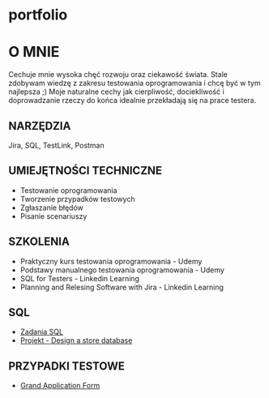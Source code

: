 # portfolio
# O MNIE 
Cechuje mnie wysoka chęć rozwoju oraz ciekawość świata. Stale zdobywam wiedzę z zakresu testowania oprogramowania i chcę być w tym najlepsza ;) Moje naturalne cechy jak cierpliwość, dociekliwość i doprowadzanie rzeczy do końca idealnie przekładają się na prace testera. 
## NARZĘDZIA
Jira, SQL, TestLink, Postman
## UMIEJĘTNOŚCI TECHNICZNE
* Testowanie oprogramowania
* Tworzenie przypadków testowych
* Zgłaszanie błędów
* Pisanie scenariuszy
## SZKOLENIA
* Praktyczny kurs testowania oprogramowania - Udemy
* Podstawy manualnego testowania oprogramowania - Udemy
* SQL for Testers - Linkedin Learning
* Planning and Relesing Software with Jira - Linkedin Learning
## SQL
* [Zadania SQL](https://docs.google.com/document/d/1ydjXuTx8lMT4rZim0F9IFMoRpc9V0wluL6q9B7lQI8c/edit?usp=sharing)
* [Projekt - Design a store database](https://docs.google.com/document/d/1wEYZYxV_jjCNNVmU6HDgv09Uwh76LDX2Q58e-_iU4nc/edit?usp=sharing)
## PRZYPADKI TESTOWE
* [Grand Application Form](https://1drv.ms/x/s!AuzxfsEAO3VpggSRI-QWCpvcipyA?e=jwVDtN)


